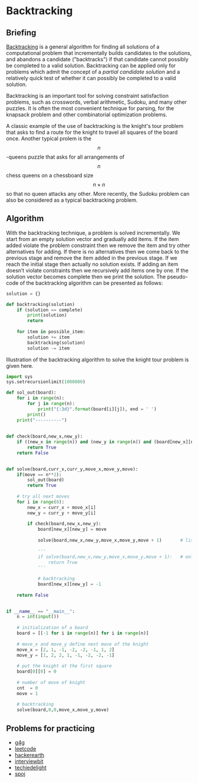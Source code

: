 # Backtracking

## Briefing
[Backtracking](https://en.wikipedia.org/wiki/Backtracking) is a general algorithm for finding all solutions of a computational problem that incrementally builds candidates to the solutions, and abandons a candidate ("backtracks") if that candidate cannot possibly be completed to a valid solution. Backtracking can be applied only for problems which admit the concept of a _partial candidate solution_ and a relatively quick test of whether it can possibly be completed to a valid solution. 

Backtracking is an important tool for solving constraint satisfaction problems, such as crosswords, verbal arithmetic, Sudoku, and many other puzzles. It is often the most convenient technique for parsing, for the knapsack problem and other combinatorial optimization problems.

A classic example of the use of backtracking is the knight's tour problem that asks to find a route for the knight to travel all squares of the board once. Another typical prolem is the $$n$$-queens puzzle that asks for all arrangements of $$n$$ chess queens on a chessboard size $$n \times n$$ so that no queen attacks any other. More recently, the Sudoku problem can also be considered as a typical backtracking problem.

## Algorithm
With the backtracking technique, a problem is solved incrementally. We start from an empty solution vector and gradually add items. If the item added violate the problem constraint then we remove the item and try other alternatives for adding. If there is no alternatives then we come back to the previous stage and remove the item added in the previous stage. If we reach the initial stage then actually no solution exists. If adding an item doesn’t violate constraints then we recursively add items one by one. If the solution vector becomes complete then we print the solution. The pseudo-code of the backtracking algorithm can be presented as follows:

```python
solution = {}

def backtracking(solution)
    if (solution == complete)
        print(solution)
        return
    
    for item in possible_item:
        solution += item
        backtracking(solution)
        solution -= item
```

Illustration of the backtracking algorithm to solve the knight tour problem is given here.

```python
import sys
sys.setrecursionlimit(1000000)

def sol_out(board): 
    for i in range(n): 
        for j in range(n): 
            print("{:3d}".format(board[i][j]), end = ' ') 
        print() 
    print("----------")
    
  
def check(board,new_x,new_y):
    if ((new_x in range(n)) and (new_y in range(n)) and (board[new_x][new_y] == -1)):
        return True
    return False

  
def solve(board,curr_x,curr_y,move_x,move_y,move): 
    if(move == n**2): 
        sol_out(board)
        return True
      
    # try all next moves
    for i in range(8): 
        new_x = curr_x + move_x[i] 
        new_y = curr_y + move_y[i]
        
        if check(board,new_x,new_y): 
            board[new_x][new_y] = move
            
            solve(board,new_x,new_y,move_x,move_y,move + 1)       # list all solutions
            
            '''
            if solve(board,new_x,new_y,move_x,move_y,move + 1):   # only one solution is needed
                return True
            '''
            
            # backtracking 
            board[new_x][new_y] = -1
            
    return False

          
if __name__ == "__main__":  
    n = int(input())
    
    # initialization of a board  
    board = [[-1 for i in range(n)] for i in range(n)] 
      
    # move_x and move_y define next move of the knight
    move_x = [2, 1, -1, -2, -2, -1, 1, 2] 
    move_y = [1, 2, 2, 1, -1, -2, -2, -1] 
      
    # put the knight at the first square 
    board[0][0] = 0
      
    # number of move of knight 
    cnt  = 0
    move = 1
      
    # backtracking
    solve(board,0,0,move_x,move_y,move)
```



## Problems for practicing
- [g4g](https://www.geeksforgeeks.org/backtracking-algorithms/)
- [leetcode](https://leetcode.com/tag/backtracking/)
- [hackerearth](https://www.hackerearth.com/practice/basic-programming/recursion/recursion-and-backtracking/practice-problems/)
- [interviewbit](https://www.interviewbit.com/courses/programming/topics/backtracking/)
- [techiedelight](https://www.techiedelight.com/Category/backtracking/)
- [spoj](https://www.spoj.com/problems/tag/backtracking)


